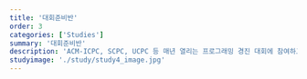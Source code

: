 ```yaml
---
title: '대회준비반'
order: 3
categories: ['Studies']
summary: '대회준비반'
description: 'ACM-ICPC, SCPC, UCPC 등 매년 열리는 프로그래밍 경진 대회에 참여하고자 하는 분들을 위한 실전 테크닉과 사고력을 요구하는 알고리즘 기법들을 배웁니다. 매 주 과거에 열렸던 대회나 올림피아드 문제를 풀어봅니다.'
studyimage: './study/study4_image.jpg'
---
```

